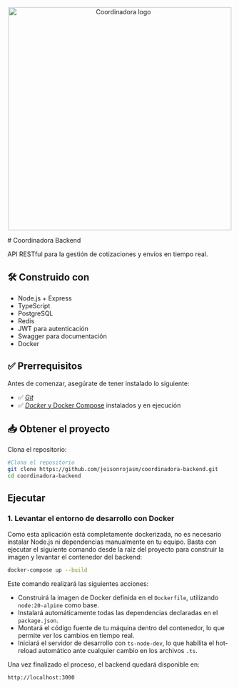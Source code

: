 <p align="center">
  <img src="https://coordinadora.com/wp-content/uploads/2023/03/logo-coordinadora.svg" width="500" alt="Coordinadora logo" />
</p>
# Coordinadora Backend

API RESTful para la gestión de cotizaciones y envíos en tiempo real.

## 🛠️ Construido con

- Node.js + Express
- TypeScript
- PostgreSQL
- Redis
- JWT para autenticación
- Swagger para documentación
- Docker

## ✅ Prerrequisitos

Antes de comenzar, asegúrate de tener instalado lo siguiente:

- ✅ [*Git*](https://git-scm.com/)
- ✅ [*Docker* y Docker Compose](https://www.docker.com/get-started) instalados y en ejecución

## 📥 Obtener el proyecto

Clona el repositorio:

```bash
#Clona el repositorio
git clone https://github.com/jeisonrojasm/coordinadora-backend.git
cd coordinadora-backend
```

## Ejecutar

### 1. Levantar el entorno de desarrollo con Docker

Como esta aplicación está completamente dockerizada, no es necesario instalar Node.js ni dependencias manualmente en tu equipo. Basta con ejecutar el siguiente comando desde la raíz del proyecto para construir la imagen y levantar el contenedor del backend:

```bash
docker-compose up --build
```

Este comando realizará las siguientes acciones:

- Construirá la imagen de Docker definida en el `Dockerfile`, utilizando `node:20-alpine` como base.
- Instalará automáticamente todas las dependencias declaradas en el `package.json`.
- Montará el código fuente de tu máquina dentro del contenedor, lo que permite ver los cambios en tiempo real.
- Iniciará el servidor de desarrollo con `ts-node-dev`, lo que habilita el hot-reload automático ante cualquier cambio en los archivos `.ts`.

Una vez finalizado el proceso, el backend quedará disponible en:

```arduino
http://localhost:3000
```
